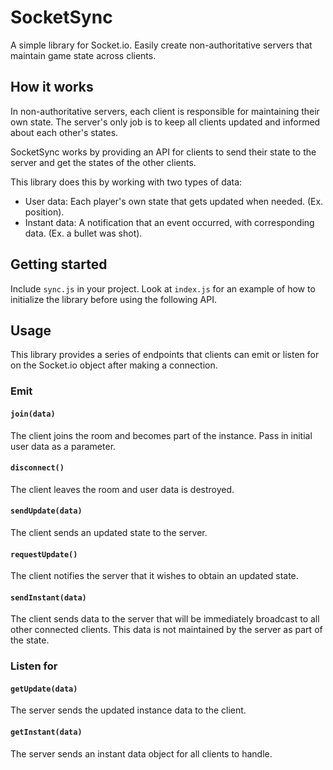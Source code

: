# SocketSync

A simple library for Socket.io. Easily create non-authoritative
servers that maintain game state across clients.

## How it works

In non-authoritative servers, each client is responsible for maintaining their own state. The server's only job is to keep all clients updated and informed about each other's states.

SocketSync works by providing an API for clients to send their state to the server and get the states of the other clients.

This library does this by working with two types of data:

* User data: Each player's own state that gets updated when needed. (Ex. position).
* Instant data: A notification that an event occurred, with corresponding data. (Ex. a bullet was shot).


## Getting started

Include `sync.js` in your project. Look at `index.js` for an example of how to
initialize the library before using the following API.

## Usage

This library provides a series of endpoints that clients can emit or listen for
on the Socket.io object after making a connection.

### Emit

#### `join(data)`

The client joins the room and becomes part of the instance. Pass in initial user data as a parameter.

#### `disconnect()`

The client leaves the room and user data is destroyed.

#### `sendUpdate(data)`

The client sends an updated state to the server.

#### `requestUpdate()`

The client notifies the server that it wishes to obtain an updated state.

#### `sendInstant(data)`

The client sends data to the server that will be immediately broadcast to all other connected clients. This data is not maintained by the server as part of the state.

### Listen for


#### `getUpdate(data)`

The server sends the updated instance data to the client.

#### `getInstant(data)`

The server sends an instant data object for all clients to handle.

